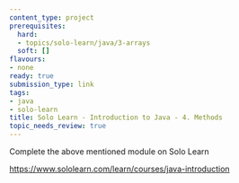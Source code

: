```yaml
---
content_type: project 
prerequisites:
  hard:
  - topics/solo-learn/java/3-arrays
  soft: []
flavours:
- none
ready: true
submission_type: link
tags:
- java
- solo-learn
title: Solo Learn - Introduction to Java - 4. Methods
topic_needs_review: true
---
```


Complete the above mentioned module on Solo Learn

https://www.sololearn.com/learn/courses/java-introduction
